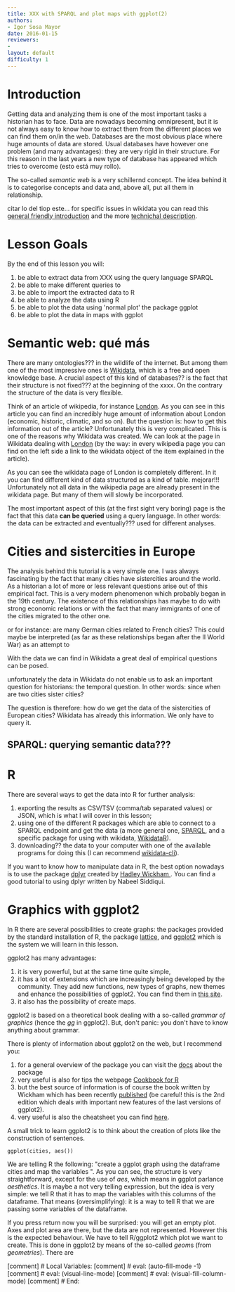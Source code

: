 ```yaml
---
title: XXX with SPARQL and plot maps with ggplot(2)
authors:
- Igor Sosa Mayor 
date: 2016-01-15
reviewers:
- 
layout: default
difficulty: 1
---
```


# Introduction

Getting data and analyzing them is one of the most important tasks a historian has to face. Data are nowadays becoming omnipresent, but it is not always easy to know how to extract them from the different places we can find them on/in the web. Databases are the most obvious place where huge amounts of data are stored. Usual databases have however one problem (and many advantages): they are very rigid in their structure. For this reason in the last years a new type of database has appeared which tries to overcome (esto está muy rollo). 

The so-called *semantic web* is a very schillernd concept. The idea behind it is to categorise concepts and data and, above all, put all them in relationship.

citar lo del tiop este... for specific issues in wikidata you can read this [general friendly introduction](https://www.wikidata.org/wiki/Wikidata:A_beginner-friendly_course_for_SPARQL) and the more [technichal description](https://www.wikidata.org/wiki/Wikidata:SPARQL_query_service/queries). 

# Lesson Goals

By the end of this lesson you will:

1. be able to extract data from XXX using the query language  SPARQL
2. be able to make different queries to
3. be able to import the extracted data to R
4. be able to analyze the data using R
5. be able to plot the data using 'normal plot' the package ggplot
6. be able to plot the data in maps with ggplot

# Semantic web: qué más 

There are many ontologies??? in the wildlife of the internet. But among them one of the most impressive ones is [Wikidata](https://www.wikidata.org/wiki/Wikidata:Main_Page), which is a free and open knowledge base. A crucial aspect of this kind of databases?? is the fact that their structure is not fixed??? at the beginning of the xxxx. On the contrary the structure of the data is very flexible. 

Think of an article of wikipedia, for instance [London](https://en.wikipedia.org/wiki/London). As you can see in this article you can find an incredibly huge amount of information about London (economic, historic, climatic, and so on). But the question is: how to get this information out of the article? Unfortunately this is very complicated. This is one of the reasons why Wikidata was created. We can look at the page in Wikidata dealing with [London](https://www.wikidata.org/wiki/Q84) (by the way: in every wikipedia page you can find on the left side a link to the wikidata object of the item explained in the article). 

As you can see the wikidata page of London is completely different. In
it you can find different kind of data structured as a kind of table. mejorar!!! Unfortunately not all data in the wikipedia page are already present in the wikidata page. But many of them will slowly be incorporated. 

The most important aspect of this (at the first sight very boring) page is the fact that this data **can be queried** using a query language. In other words: the data can be extracted and eventually??? used for different analyses. 

# Cities and sistercities in Europe 

The analysis behind this tutorial is a very simple one. I was always fascinating by the fact that many cities have sistercities around the world. As a historian a lot of more or less relevant questions arise out of this empirical fact. This is a very modern phenomenon which probably began in the 19th century. The existence of this relationships has maybe to do with strong economic relations or with the fact that many immigrants of one of the cities migrated to the other one. 

or for instance: are many German cities related to French cities? This could maybe be interpreted (as far as these relationships began after the II World War) as an attempt to  

With the data we can find in Wikidata a great deal of empirical questions can be posed. 

unfortunately the data in Wikidata do not enable us to ask an important question for historians: the temporal question. In other words: since when are two cities sister cities? 

The question is therefore: how do we get the data of the sistercities of European cities? Wikidata has already this information. We only have to query it. 

## SPARQL: querying semantic data???



# R

There are several ways to get the data into R for further analysis: 

1. exporting the results as CSV/TSV (comma/tab separated values) or JSON, which is what I will cover in this lesson;
2. using one of the different R packages which are able to connect to a SPARQL endpoint and get the data (a more general one, [SPARQL](https://cran.r-project.org/web/packages/SPARQL/index.html), and a specific package for using with wikidata, [WikidataR](WikidataR)).
3. downloading?? the data to your computer with one of the available programs for doing this (I can recommend [wikidata-cli](https://github.com/maxlath/wikidata-cli)).




If you want to know how to manipulate data in R, the best option nowadays is to use the package [dplyr](https://cran.r-project.org/web/packages/dplyr/index.html) created by [Hadley Wickham ](http://hadley.nz/). You can find a good tutorial to using dplyr written by Nabeel Siddiqui. 

# Graphics with ggplot2

In R there are several possibilities to create graphs: the packages provided by the standard installation of R, the package [lattice](https://cran.r-project.org/web/packages/lattice/index.html), and [ggplot2](http://ggplot2.org/) which is the system we will learn in this lesson.

ggplot2 has many advantages:

1. it is very powerful, but at the same time quite simple, 
2. it has a lot of extensions which are increasingly being developed by the community. They add new functions, new types of graphs, new themes and enhance the possibilities of ggplot2. You can find them in [this site](http://www.ggplot2-exts.org/).
3. it also has the possibility of create maps.

ggplot2 is based on a theoretical book dealing with a so-called *grammar of graphics* (hence the *gg* in ggplot2). But, don't panic: you don't have to know anything about grammar. 

There is plenty of information about ggplot2 on the web, but I recommend you:

1. for a general overview of the package you can visit the [docs](http://docs.ggplot2.org/current/) about the package 
2. very useful is also for tips the webpage [Cookbook for R](http://www.cookbook-r.com/Graphs/)
3. but the best source of information is of course the book written by Wickham which has been recently [published](http://www.springer.com/br/book/9783319242750) (be careful! this is the 2nd edition which deals with important new features of the last versions of ggplot2).
4. very useful is also the cheatsheet you can find [here](https://www.rstudio.com/resources/cheatsheets/).

A small trick to learn ggplot2 is to think about the creation of plots like the construction of sentences. 

```{R}
ggplot(cities, aes())
```

We are telling R the following: "create a ggplot graph using the
dataframe cities and map the variables ". As you can see, the
structure is very straightforward, except for the use of *aes*, which
means in ggplot parlance *aesthetics*. It is maybe a not very telling
expression, but the idea is very simple: we tell R that it has to map
the variables with this columns of the dataframe. That means
(oversimplifying): it is a way to tell R that we are passing some variables of the dataframe.

If you press return now you will be surprised: you will get an empty plot. Axes and plot area are there, but the data are not represented. However this is the expected behaviour. We have to tell R/ggplot2 which plot we want to create. This is done in ggplot2 by means of the so-called *geom*s (from *geometries*). There are 

[comment] # Local Variables:
[comment] # eval: (auto-fill-mode -1)
[comment] # eval: (visual-line-mode)
[comment] # eval: (visual-fill-column-mode)
[comment] # End:
